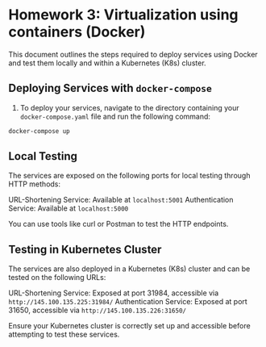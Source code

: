 # Homework 3: Virtualization using containers (Docker)

This document outlines the steps required to deploy services using Docker and test them locally and within a Kubernetes (K8s) cluster.

## Deploying Services with `docker-compose`

1. To deploy your services, navigate to the directory containing your `docker-compose.yaml` file and run the following command:

```bash
docker-compose up
```
## Local Testing

The services are exposed on the following ports for local testing through HTTP methods:

URL-Shortening Service: Available at `localhost:5001`
Authentication Service: Available at `localhost:5000`

You can use tools like curl or Postman to test the HTTP endpoints.

## Testing in Kubernetes Cluster

The services are also deployed in a Kubernetes (K8s) cluster and can be tested on the following URLs:

URL-Shortening Service: Exposed at port 31984, accessible via `http://145.100.135.225:31984/`
Authentication Service: Exposed at port 31650, accessible via `http://145.100.135.226:31650/`

Ensure your Kubernetes cluster is correctly set up and accessible before attempting to test these services.
